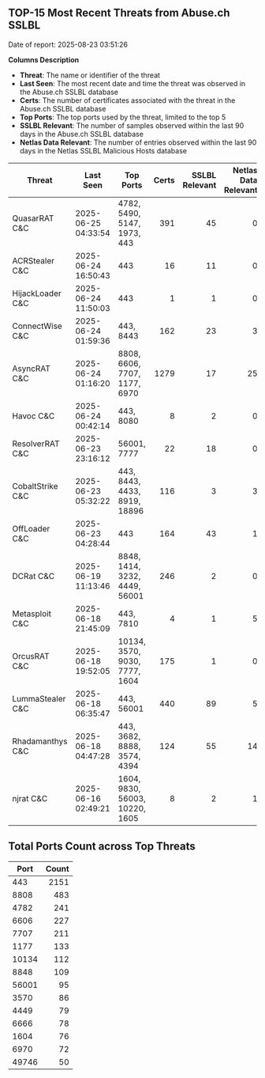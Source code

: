 ## TOP-15 Most Recent Threats from Abuse.ch SSLBL
Date of report: 2025-08-23 03:51:26

**Columns Description**
- **Threat**: The name or identifier of the threat
- **Last Seen**: The most recent date and time the threat was observed in the Abuse.ch SSLBL database
- **Certs**: The number of certificates associated with the threat in the Abuse.ch SSLBL database
- **Top Ports**: The top ports used by the threat, limited to the top 5
- **SSLBL Relevant**: The number of samples observed within the last 90 days in the Abuse.ch SSLBL database
- **Netlas Data Relevant**: The number of entries observed within the last 90 days in the Netlas SSLBL Malicious Hosts database



| Threat                     | Last Seen           | Top Ports          | Certs        | SSLBL Relevant   | Netlas Data Relevant  |
|----------------------------|---------------------|--------------------|-------------:|-----------------:|----------------------:|
| QuasarRAT C&C              | 2025-06-25 04:33:54 | 4782, 5490, 5147, 1973, 443 | 391 | 45 | 0 |
| ACRStealer C&C             | 2025-06-24 16:50:43 | 443 | 16 | 11 | 0 |
| HijackLoader C&C           | 2025-06-24 11:50:03 | 443 | 1 | 1 | 0 |
| ConnectWise C&C            | 2025-06-24 01:59:36 | 443, 8443 | 162 | 23 | 3 |
| AsyncRAT C&C               | 2025-06-24 01:16:20 | 8808, 6606, 7707, 1177, 6970 | 1279 | 17 | 25 |
| Havoc C&C                  | 2025-06-24 00:42:14 | 443, 8080 | 8 | 2 | 0 |
| ResolverRAT C&C            | 2025-06-23 23:16:12 | 56001, 7777 | 22 | 18 | 0 |
| CobaltStrike C&C           | 2025-06-23 05:32:22 | 443, 8443, 4433, 8919, 18896 | 116 | 3 | 3 |
| OffLoader C&C              | 2025-06-23 04:28:44 | 443 | 164 | 43 | 1 |
| DCRat C&C                  | 2025-06-19 11:13:46 | 8848, 1414, 3232, 4449, 56001 | 246 | 2 | 0 |
| Metasploit C&C             | 2025-06-18 21:45:09 | 443, 7810 | 4 | 1 | 5 |
| OrcusRAT C&C               | 2025-06-18 19:52:05 | 10134, 3570, 9030, 7777, 1604 | 175 | 1 | 0 |
| LummaStealer C&C           | 2025-06-18 06:35:47 | 443, 56001 | 440 | 89 | 5 |
| Rhadamanthys C&C           | 2025-06-18 04:47:28 | 443, 3682, 8888, 3574, 4394 | 124 | 55 | 14 |
| njrat C&C                  | 2025-06-16 02:49:21 | 1604, 9830, 56003, 10220, 1605 | 8 | 2 | 1 |

## Total Ports Count across Top Threats
| Port       | Count      |
|------------|-----------:|
| 443 | 2151 |
| 8808 | 483 |
| 4782 | 241 |
| 6606 | 227 |
| 7707 | 211 |
| 1177 | 133 |
| 10134 | 112 |
| 8848 | 109 |
| 56001 | 95 |
| 3570 | 86 |
| 4449 | 79 |
| 6666 | 78 |
| 1604 | 76 |
| 6970 | 72 |
| 49746 | 50 |